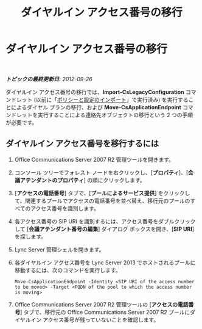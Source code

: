 ﻿---
title: ダイヤルイン アクセス番号の移行
TOCTitle: ダイヤルイン アクセス番号の移行
ms:assetid: 568a94b7-a697-4ab2-9008-dc9ecc1c87c8
ms:mtpsurl: https://technet.microsoft.com/ja-jp/library/JJ204898(v=OCS.15)
ms:contentKeyID: 48272133
ms.date: 05/19/2016
mtps_version: v=OCS.15
ms.translationtype: HT
---

# ダイヤルイン アクセス番号の移行

 

_**トピックの最終更新日:** 2012-09-26_

ダイヤルイン アクセス番号の移行では、**Import-CsLegacyConfiguration** コマンドレット (以前に「[ポリシーと設定のインポート](import-policies-and-settings.md)」で実行済み) を実行することによるダイヤル プランの移行、および **Move-CsApplicationEndpoint** コマンドレットを実行することによる連絡先オブジェクトの移行という 2 つの手順が必要です。

## ダイヤルイン アクセス番号を移行するには

1.  Office Communications Server 2007 R2 管理ツールを開きます。

2.  コンソール ツリーでフォレスト ノードを右クリックし、\[**プロパティ**\]、\[**会議アテンダントのプロパティ**\] の順にクリックします。

3.  \[**アクセスの電話番号**\] タブで、\[**プールによるサービス提供**\] をクリックして、関連するプールでアクセスの電話番号を並べ替え、移行元のプールのすべてのアクセス番号を識別します。

4.  各アクセス番号の SIP URI を識別するには、アクセス番号をダブルクリックして \[**会議アテンダント番号の編集**\] ダイアログ ボックスを開き、\[**SIP URI**\] を探します。

5.  Lync Server 管理シェルを開きます。

6.  各ダイヤルイン アクセス番号を Lync Server 2013 でホストされるプールに移動するには、次のコマンドを実行します。
    
        Move-CsApplicationEndpoint -Identity <SIP URI of the access number to be moved> -Target <FQDN of the pool to which the access number is moving>

7.  Office Communications Server 2007 R2 管理ツールの \[**アクセスの電話番号**\] タブで、移行元の Office Communications Server 2007 R2 プールにダイヤルイン アクセス番号が残っていないことを確認します。

